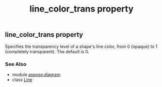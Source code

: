 ﻿---
title: line_color_trans property
second_title: Aspose.Diagram for Python via .NET API References
description: 
type: docs
weight: 120
url: /python-net/aspose.diagram/line/line_color_trans/
is_root: false
---

## line_color_trans property


Specifies the transparency level of a shape's line color, from 0 (opaque) to 1 (completely transparent). The default is 0.

### See Also
* module [aspose.diagram](../../)
* class [Line](/diagram/python-net/aspose.diagram/line)

